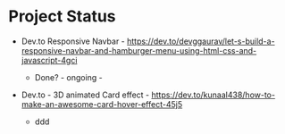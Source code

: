 # Project Status


+ Dev.to Responsive Navbar - https://dev.to/devggaurav/let-s-build-a-responsive-navbar-and-hamburger-menu-using-html-css-and-javascript-4gci
  + Done? - ongoing - 

+ Dev.to - 3D animated Card effect - https://dev.to/kunaal438/how-to-make-an-awesome-card-hover-effect-45j5
  + ddd